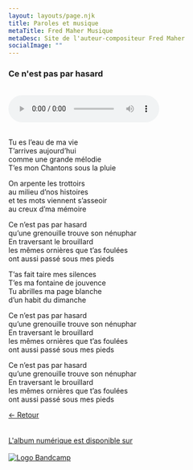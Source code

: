 ```yaml
---
layout: layouts/page.njk
title: Paroles et musique
metaTitle: Fred Maher Musique
metaDesc: Site de l'auteur-compositeur Fred Maher
socialImage: ""
---
```

<style>
*:focus {
    outline: none;
}
</style>

  ### Ce n'est pas par hasard
 <br> 
<audio controls>
  <source src="https://fredmahermusique.com/mp3/ce-n-est-pas-par-hasard.ogg" type="audio/ogg">
  <source src="https://fredmahermusique.com/mp3/ce-n-est-pas-par-hasard.mp3" type="audio/mpeg">
Your browser does not support the audio element.
</audio>
<br>
<br> 

Tu es l’eau de ma vie<br>
T’arrives aujourd’hui<br>
comme une grande mélodie<br>
T’es mon Chantons sous la pluie

On arpente les trottoirs<br>
au milieu d’nos histoires<br>
et tes mots viennent s’asseoir<br>
au creux d’ma mémoire

Ce n’est pas par hasard<br>
qu’une grenouille trouve son nénuphar<br>
En traversant le brouillard<br>
les mêmes ornières que t’as foulées<br>
ont aussi passé sous mes pieds

T’as fait taire mes silences<br>
T’es ma fontaine de jouvence<br>
Tu abrilles ma page blanche<br>
d’un habit du dimanche

Ce n’est pas par hasard<br>
qu’une grenouille trouve son nénuphar<br>
En traversant le brouillard<br>
les mêmes ornières que t’as foulées<br>
ont aussi passé sous mes pieds

Ce n’est pas par hasard<br>
qu’une grenouille trouve son nénuphar<br>
En traversant le brouillard<br>
les mêmes ornières que t’as foulées<br>
ont aussi passé sous mes pieds

[&larr; Retour](/j-attends-l-printemps/index.html#heading-paroles-et-musique)
<br>
<br> 
<a class="bandcamp" href="https://fredmahermusique.bandcamp.com">
          <br>L'album numérique est disponible sur<br><br><img src="/images/bandcamp.svg" alt="Logo Bandcamp"></a>